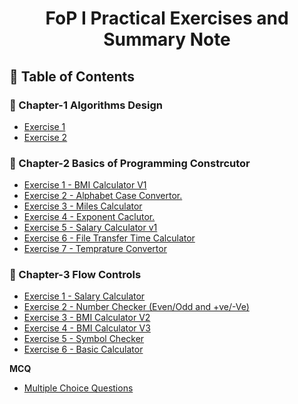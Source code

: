 
<a name="readme-top"></a>

<div align="center">
  <h1><b> FoP I Practical Exercises and Summary Note</b></h1>
</div>


## 📗 Table of Contents

### 📖 Chapter-1 Algorithms Design
<ul>
  <li><a href="#">Exercise 1</a></li>
  <li><a href="#">Exercise 2</a></li>
</ul>

### 📖 Chapter-2 Basics of Programming Constrcutor
<ul>
   <li><a href="https://github.com/SWEG-2015EC-Batch/FoP-I-Exercises-Solution/blob/main/Chapter-3%20Basic%20Programming%20Constructors/1%20BMI%20calculator%20V1.cpp">Exercise 1 - BMI Calculator V1</a></li>
   <li><a href="https://github.com/SWEG-2015EC-Batch/FoP-I-Exercises-Solution/blob/main/Chapter-3%20Basic%20Programming%20Constructors/2%20alphabet%20case%20convertor.cpp">Exercise 2 - Alphabet Case Convertor.</a></li>
   <li><a href="https://github.com/SWEG-2015EC-Batch/FoP-I-Exercises-Solution/blob/main/Chapter-3%20Basic%20Programming%20Constructors/3%20miles%20calculator.cpp">Exercise 3 - Miles Calculator</a></li>
  <li><a href="https://github.com/SWEG-2015EC-Batch/FoP-I-Exercises-Solution/blob/main/Chapter-3%20Basic%20Programming%20Constructors/3%20miles%20calculator.cpp">Exercise 4 - Exponent Caclutor.</a></li>
  <li><a href="https://github.com/SWEG-2015EC-Batch/FoP-I-Exercises-Solution/blob/main/Chapter-3%20Basic%20Programming%20Constructors/5%20salary%20calculator%20v1.cpp">Exercise 5 - Salary Calculator v1</a></li>
  <li><a href="https://github.com/SWEG-2015EC-Batch/FoP-I-Exercises-Solution/blob/main/Chapter-3%20Basic%20Programming%20Constructors/6%20file%20transfer%20time%20calculator.cpp">Exercise 6 - File Transfer Time Calculator </a></li>
  <li><a href="https://github.com/SWEG-2015EC-Batch/FoP-I-Exercises-Solution/blob/main/Chapter-3%20Basic%20Programming%20Constructors/6%20temprature%20convertor.cpp">Exercise 7 - Temprature Convertor </a></li>
</ul>

### 📖 Chapter-3 Flow Controls
<ul>
   <li><a href="#">Exercise 1 - Salary Calculator </a></li>
   <li><a href="#">Exercise 2 - Number Checker (Even/Odd and +ve/-Ve) </a></li>
   <li><a href="#">Exercise 3 - BMI Calculator V2</a></li>
   <li><a href="#">Exercise 4 - BMI Calculator V3</a></li>
   <li><a href="#">Exercise 5 - Symbol Checker</a></li>
   <li><a href="#">Exercise 6 - Basic Calculator </a></li>
</ul>

<b>MCQ</b>
<ul>
  <li><a href="#">Multiple Choice Questions</a></li>
</ul>


